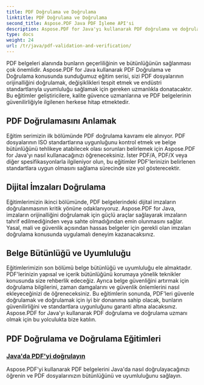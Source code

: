 ```yaml
---
title: PDF Doğrulama ve Doğrulama
linktitle: PDF Doğrulama ve Doğrulama
second_title: Aspose.PDF Java PDF İşleme API'si
description: Aspose.PDF for Java'yı kullanarak PDF doğrulama ve doğrulamayı keşfedin. Kapsamlı eğitimlerimizde belge bütünlüğünü ve uyumluluğunu sağlayın.
type: docs
weight: 24
url: /tr/java/pdf-validation-and-verification/
---
```


PDF belgeleri alanında bunların geçerliliğinin ve bütünlüğünün sağlanması çok önemlidir. Aspose.PDF for Java kullanarak PDF Doğrulama ve Doğrulama konusunda sunduğumuz eğitim serisi, sizi PDF dosyalarının orijinalliğini doğrulamak, değişiklikleri tespit etmek ve endüstri standartlarıyla uyumluluğu sağlamak için gereken uzmanlıkla donatacaktır. Bu eğitimler geliştiricilere, kalite güvence uzmanlarına ve PDF belgelerinin güvenilirliğiyle ilgilenen herkese hitap etmektedir.

## PDF Doğrulamasını Anlamak

Eğitim serimizin ilk bölümünde PDF doğrulama kavramı ele alınıyor. PDF dosyalarının ISO standartlarına uygunluğunu kontrol etmek ve belge bütünlüğünü tehlikeye atabilecek olası sorunları belirlemek için Aspose.PDF for Java'yı nasıl kullanacağınızı öğreneceksiniz. İster PDF/A, PDF/X veya diğer spesifikasyonlarla ilgileniyor olun, bu eğitimler PDF'lerinizin belirlenen standartlara uygun olmasını sağlama sürecinde size yol gösterecektir.

## Dijital İmzaları Doğrulama

Eğitimlerimizin ikinci bölümünde, PDF belgelerindeki dijital imzaların doğrulanmasının kritik yönüne odaklanıyoruz. Aspose.PDF for Java, imzaların orijinalliğini doğrulamak için güçlü araçlar sağlayarak imzaların tahrif edilmediğinden veya sahte olmadığından emin olunmasını sağlar. Yasal, mali ve güvenlik açısından hassas belgeler için gerekli olan imzaları doğrulama konusunda uygulamalı deneyim kazanacaksınız.

## Belge Bütünlüğü ve Uyumluluğu

Eğitimlerimizin son bölümü belge bütünlüğü ve uyumluluğu ele almaktadır. PDF'lerinizin yapısal ve içerik bütünlüğünü korumaya yönelik teknikler konusunda size rehberlik edeceğiz. Ayrıca belge güvenliğini artırmak için doğrulama bilgilerini, zaman damgalarını ve güvenlik önlemlerini nasıl ekleyeceğinizi de öğreneceksiniz. Bu eğitimlerin sonunda, PDF'leri güvenle doğrulamak ve doğrulamak için iyi bir donanıma sahip olacak, bunların güvenilirliğini ve standartlara uygunluğunu garanti altına alacaksınız. Aspose.PDF for Java'yı kullanarak PDF doğrulama ve doğrulama uzmanı olmak için bu yolculukta bize katılın.

## PDF Doğrulama ve Doğrulama Eğitimleri
### [Java'da PDF'yi doğrulayın](./validate-pdf-in-java/)
Aspose.PDF'yi kullanarak PDF belgelerini Java'da nasıl doğrulayacağınızı öğrenin ve PDF dosyalarınızın bütünlüğünü ve uyumluluğunu sağlayın.